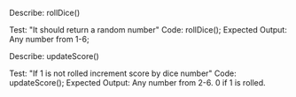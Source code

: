Describe: rollDice()

Test: "It should return a random number"
Code: rollDice();
Expected Output: Any number from 1-6;

Describe: updateScore()

Test: "If 1 is not rolled increment score by dice number"
Code: updateScore();
Expected Output: Any number from 2-6. 0 if 1 is rolled.